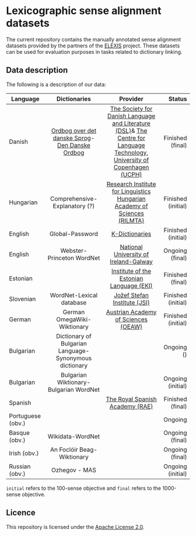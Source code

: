 # Lexicographic sense alignment datasets

The current repository contains the manually annotated sense alignment datasets provided by the partners of the [ELEXIS](https://elex.is/) project. These datasets can be used for evaluation purposes in tasks related to dictionary linking. 


## Data description

The following is a description of our data: 

| Language        | Dictionaries     | Provider | Status |
| ------- |:-------:| :-----: | -----: |
| Danish      | [Ordbog over det danske Sprog](https://ordnet.dk/ods)-[Den Danske Ordbog](https://ordnet.dk/ddo) | [The Society for Danish Language and Literature (DSL)](https://dsl.dk/)& [The Centre for Language Technology, University of Copenhagen (UCPH)](https://cst.ku.dk)| Finished (final) |
| Hungarian | Comprehensive-Explanatory (?) |  [Research Institute for Linguistics Hungarian Academy of Sciences (RILMTA)](http://www.nytud.hu/eng/) | Finished (initial) |
| English | Global-Password |  [K-Dictionaries](https://www.lexicala.com/) | Finished (initial) |
| English | Webster-Princeton WordNet | [National University of Ireland-Galway](http://www.nuigalway.ie/)| Ongoing (final) |
|Estonian| | [Institute of the Estonian Language (EKI)](https://www.eki.ee)| Finished (final)|
|Slovenian| WordNet-Lexical database | [Jožef Stefan Institute (JSI)](www.ijs.si)| Finished (initial)|
|German | German OmegaWiki-Wiktionary | [Austrian Academy of Sciences (OEAW)](https://www.oeaw.ac.at/en/austrian-academy-of-sciences/)| Finished (initial)|
|Bulgarian |Dictionary of Bulgarian Language-Synonymous dictionary| | Ongoing ()|
|Bulgarian |Bulgarian Wiktionary-Bulgarian WordNet | | Ongoing (initial)|
|Spanish | | [The Royal Spanish Academy (RAE)](http://www.rae.es)| Finished (final) |
|Portuguese (obv.)|||Ongoing|
|Basque (obv.)|Wikidata-WordNet| | Ongoing (final)|
|Irish (obv.)| An Foclóir Beag-Wiktionary | | Ongoing (final)|
|Russian (obv.)| Ozhegov - MAS | | Ongoing (initial)|

`initial` refers to the 100-sense objective and `final` refers to the 1000-sense objective. 
## Licence

This repository is licensed under the [Apache License 2.0](https://raw.githubusercontent.com/elexis-eu/Sense-alignment-datasets/master/LICENSE).

